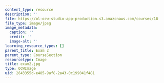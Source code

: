 ```yaml
---
content_type: resource
description: ''
file: https://ol-ocw-studio-app-production.s3.amazonaws.com/courses/18-03sc-differential-equations-fall-2011/2643355de4859af82a430c199041f481_exam2.jpg
file_type: image/jpeg
image_metadata:
  caption: ''
  credit: ''
  image-alt: ''
learning_resource_types: []
parent_title: Exam 2
parent_type: CourseSection
resourcetype: Image
title: exam2.jpg
type: OCWImage
uid: 2643355d-e485-9af8-2a43-0c199041f481
---
```


